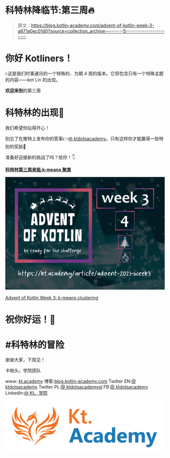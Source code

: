 # 科特林降临节:第三周🔥

> 原文：<https://blog.kotlin-academy.com/advent-of-kotlin-week-3-a671a0ec01d0?source=collection_archive---------5----------------------->

# 你好 Kotliners！

ℹ️:这是我们时事通讯的一个特殊的、为期 4 周的版本。它将包含只有一个特殊主题的内容——kot Lin 的出现。

**欢迎来到**的第三周

# 科特林的出现🎄

我们希望你玩得开心！

别忘了在推特上发布你的答案👉[@ ktdotsacademy](https://twitter.com/ktdotacademy)。只有这样你才能赢得一些特别的奖励🎁

准备好迎接新的挑战了吗？给你！👇

[**科特林第三周来临:k-means 聚类**](https://kt.academy/article/advent-2021-week3)

![](img/5dd9680960f41c353c9b8b8b857c00b7.png)

[Advent of Kotlin Week 3: k-means clustering](https://kt.academy/article/advent-2021-week3)

# 祝你好运！🎅

# #科特林的冒险

谢谢大家，下周见！

卡帕头。学院团队

www: [kt.academy](https://kt.academy/)
博客:[blog.kotlin-academy.com](http://blog.kotlin-academy.com/)
Twitter EN:[@ ktdotsacademy](https://twitter.com/ktdotacademy)
Twitter PL:[@ ktdotsacademypl](https://twitter.com/ktdotacademyPL)
FB:[@ ktdotsacademy](https://www.facebook.com/KtDotAcademy)
LinkedIn:[@ Kt。学院](https://www.linkedin.com/company/kt-academy/)

[![](img/9274dbbd814b9a627f56afba9fc23328.png)](https://kt.academy)
